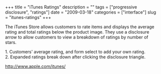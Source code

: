 +++
title = "iTunes Ratings"
description = ""
tags = ["progressive disclosure", "ratings"]
date = "2009-03-18"
categories = ["interface"]
slug = "itunes-ratings"
+++


<p>The iTunes Store allows customers to rate items and displays the average rating and total ratings below the product image. They use a disclosure arrow to allow customers to view a breakdown of ratings by number of stars.</p>
<div id="screens-full" class="clear"><div class="caption">1. Customers' average rating, and form select to add your own rating.</div><div class="fullimg clear"><a href="http://media.konigi.com/interface/itunes-ratings-1.png" class="group" rel="group" title="1. Customers' average rating, and form select to add your own rating."><img src="http://media.konigi.com/interface/itunes-ratings-1.png" alt="" class="img-responsive"></a></div></div><div id="screens-full" class="clear"><div class="caption">2. Expanded ratings break down after clicking the disclosure triangle.</div><div class="fullimg clear"><a href="http://media.konigi.com/interface/itunes-ratings-2.png" class="group" rel="group" title="2. Expanded ratings break down after clicking the disclosure triangle."><img src="http://media.konigi.com/interface/itunes-ratings-2.png" alt="" class="img-responsive"></a></div></div>        
<p><a href="http://www.apple.com/itunes/">http://www.apple.com/itunes/</a></p>

